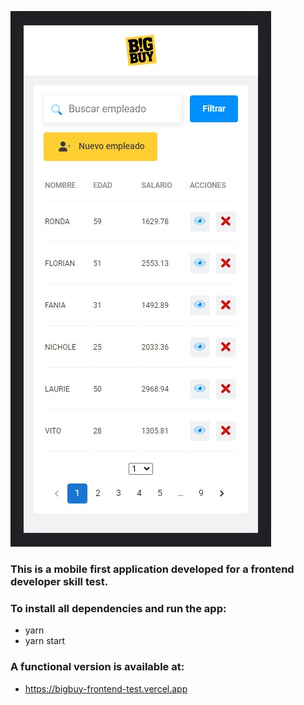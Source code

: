 ![Mobile version screenshot](public/screenshot.jpg?raw=true "Big Buy - Home Screen")
### This is a mobile first application developed for a frontend developer skill test.


### To install all dependencies and run the app:
- yarn 
- yarn start

### A functional version is available at:
- https://bigbuy-frontend-test.vercel.app

